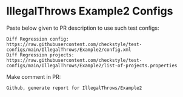 # IllegalThrows Example2 Configs
Paste below given to PR description to use such test configs:
```
Diff Regression config: https://raw.githubusercontent.com/checkstyle/test-configs/main/IllegalThrows/Example2/config.xml
Diff Regression projects: https://raw.githubusercontent.com/checkstyle/test-configs/main/IllegalThrows/Example2/list-of-projects.properties
```
Make comment in PR:
```
Github, generate report for IllegalThrows/Example2
```
